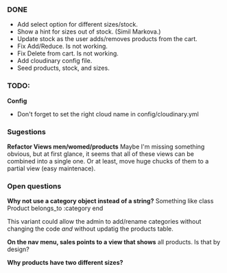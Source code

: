 ### DONE
* Add select option for different sizes/stock.
* Show a hint for sizes out of stock. (Simil Markova.)
* Update stock as the user adds/removes products from the cart.
* Fix Add/Reduce. Is not working.
* Fix Delete from cart. Is not working.
* Add cloudinary config file.
* Seed products, stock, and sizes.

### TODO:
**Config**
* Don't forget to set the right cloud name in config/cloudinary.yml

### Sugestions
**Refactor Views men/womed/products**
Maybe I'm missing something obvious, but at first glance,
it seems that all of these views can be combined into 
a single one. Or at least, move huge chucks of them to a 
partial view (easy maintenace).

### Open questions
**Why not use a category object instead of a string?**
Something like
class Product
    belongs_to :category
end

This variant could allow the admin to add/rename categories
without changing the code *and* without updatig the products
table.

**On the nav menu, sales points to a view that shows**
all products. Is that by design?

**Why products have two different sizes?**

